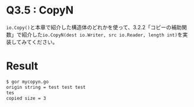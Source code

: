 # Q3.5 : CopyN
`io.Copy()`と本章で紹介した構造体のどれかを使って、3.2.2「コピーの補助関数」で紹介した`io.CopyN(dest io.Writer, src io.Reader, length int)`を実装してみてください。

# Result

```bash
$ gor mycopyn.go
origin string = test test test
tes
copied size = 3
```
